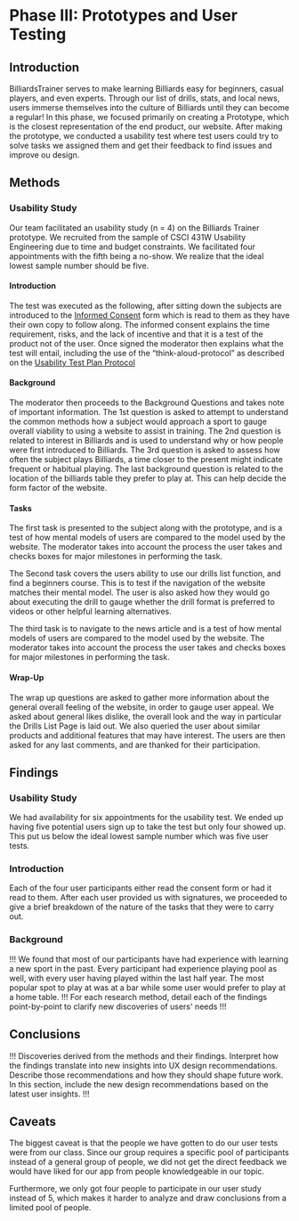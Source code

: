 # Phase III: Prototypes and User Testing

## Introduction
BilliardsTrainer serves to make learning Billiards easy for beginners, casual players, and even experts. Through our list of drills, stats, and local news, users immerse themselves into the culture of Billiards until they can become a regular! In this phase, we focused primarily on creating a Prototype, which is the closest representation of the end product, our website. After making the prototype, we conducted a usability test where test users could try to solve tasks we assigned them and get their feedback to find issues and improve ou design.

## Methods

### Usability Study
Our team facilitated an usability study (n = 4) on the Billiards Trainer prototype. We recruited from the sample of CSCI 431W Usability Engineering due  to time and budget constraints. We facilitated four appointments with the fifth being a no-show. We realize that the ideal lowest sample number should be five. 
#### Introduction
The test was executed as the following, after sitting down the subjects are introduced to the [Informed Consent](assets/INFORMEDCONSENTFORM.pdf) form which is read to them as they have their own copy to follow along. The informed consent explains the time requirement, risks, and the lack of incentive and that it is a test of the product not of the user. Once signed the moderator then explains what the test will entail, including the use of the “think-aloud-protocol” as described on the [Usability Test Plan Protocol](assets/BilliardsTestPlanProtocol.pdf)
#### Background
The moderator then proceeds to the Background Questions and takes note of important information. The 1st question is asked to attempt to understand the common methods how a subject would approach a sport to gauge overall viability to using a website to  assist in training. The 2nd question is related to interest in Billiards and is used to understand why or how people were first introduced to Billiards. The 3rd question is asked to assess how often the subject plays Billiards, a time closer to the present might indicate frequent or habitual playing. The last background question is related to the location of the billiards table they prefer to play at. This can help decide the form factor of the website. 
#### Tasks
The first task is presented to the subject along with the prototype, and is a test of how mental models of users are compared to the model used by the website. The moderator takes into account the process the user takes and checks boxes for major milestones in performing the task.

The Second task covers the users ability to use our drills list function, and find a beginners course. This is to test if the navigation of the website matches their mental model. The user is also asked how they would go about executing the drill to gauge whether the drill format is preferred to videos or other helpful learning alternatives.

The third task is to navigate to the news article and is a test of how mental models of users are compared to the model used by the website. The moderator takes into account the process the user takes and checks boxes for major milestones in performing the task.
#### Wrap-Up
The wrap up questions are asked to gather more information about the general overall feeling of the website, in order to gauge user appeal. We asked about general likes dislike, the overall look and the way in particular the Drills List Page is laid out.  We also queried the user about similar products and additional features that may have interest. The users are then asked for any last comments, and are thanked for their participation. 


## Findings

### Usability Study
We had availability for six appointments for the usability test. We ended up having five potential users sign up to take the test but only four showed up. This put us below the ideal lowest sample number which was five user tests.

### Introduction

Each of the four user participants either read the consent form or had it read to them. After each user provided us with signatures, we proceeded to give a brief breakdown of the nature of the tasks that they were to carry out. 

### Background

!!! We found that most of our participants have had experience with learning a new sport in the past. Every participant had experience playing pool as well, with every user having played within the last half year. The most popular spot to play at was at a bar while some user would prefer to play at a home table.
!!! For each research method, detail each of the findings point-by-point to clarify new discoveries of users' needs !!!

## Conclusions

!!! Discoveries derived from the methods and their findings. Interpret how the findings translate into new insights into UX design recommendations. Describe those recommendations and how they should shape future work. In this section, include the new design recommendations based on the latest user insights. !!!

## Caveats
The biggest caveat is that the people we have gotten to do our user tests were from our class. Since our group requires a specific pool of participants instead of a general group of people, we did not get the direct feedback we would have liked for our app from people knowledgeable in our topic.

Furthermore, we only got four people to participate in our user study instead of 5, which makes it harder to analyze and draw conclusions from a limited pool of people.

